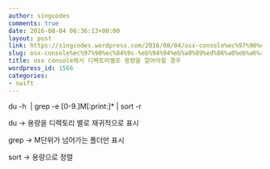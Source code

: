 ```yaml
---
author: singcodes
comments: true
date: 2016-08-04 06:36:13+00:00
layout: post
link: https://singcodes.wordpress.com/2016/08/04/osx-console%ec%97%90%ec%84%9c-%eb%94%94%eb%a0%89%ed%86%a0%eb%a6%ac%eb%b3%84%eb%a1%9c-%ec%9a%a9%eb%9f%89%ec%9d%84-%ec%95%8c%ec%95%84%ec%95%bc%ed%95%a0-%ea%b2%bd%ec%9a%b0/
slug: osx-console%ec%97%90%ec%84%9c-%eb%94%94%eb%a0%89%ed%86%a0%eb%a6%ac%eb%b3%84%eb%a1%9c-%ec%9a%a9%eb%9f%89%ec%9d%84-%ec%95%8c%ec%95%84%ec%95%bc%ed%95%a0-%ea%b2%bd%ec%9a%b0
title: osx console에서 디렉토리별로 용량을 알아야할 경우
wordpress_id: 1566
categories:
- swift
---
```


du -h  | grep -e [0-9.]M[:print:]* | sort -r



du -> 용량을 디렉토리 별로 재귀적으로 표시

grep -> M단위가 넘어가는 폴더만 표시

sort -> 용량으로 정렬


